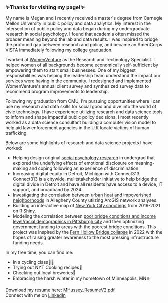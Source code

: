 ### ✨Thanks for visiting my page!✨

My name is Megan and I recently received a master's degree from Carnegie Mellon University in public policy and data analytics. My interest in the intersection of public policy and data began during my undergraduate research in social psychology. I found that academia often missed the broader meaning beyond the lab and data results. I was inspired to bridge the profound gap between research and policy, and became an AmeriCorps VISTA immediately following my college graduation.

I worked at [WomenVenture](https://www.womenventure.org/about/) as the Research and Technology Specialist. I helped women of all backgrounds become economically self-sufficient by empowering them to start small businesses. One of my biggest responsibilities was helping the leadership team understand the impact our services were having in the community. I redesigned and implemented WomenVenture's annual client survey and synthesized survey data to recommend program improvements to leadership. 

Following my graduation from CMU, I'm pursuing opportunities where I can use my research and data skills for social good and dive into the world of civic technology. I have experience utilizing research and data science tools to inform and shape impactful public policy decisions. I most recently worked as a data science consultant building a computer vision model to help aid law enforcement agencies in the U.K locate victims of human trafficking.

Below are some highlights of research and data science projects I have worked: 
- Helping design original [social psychology research](https://wp.stolaf.edu/news/researchers-examine-the-benefits-of-discussing-discrimination) in undergrad that explored the underlying effects of emotional disclosure on meaning-making and coping following an experience of discrimination. 
- Increasing digital equity in Detroit, Michigan with Connect313. Connect313 is a citywide, mulitstakeholder initiative to help bridge the digital divide in Detroit and have all residents have access to a device, IT support, and broadband by 2024. 
- Investigating the correlation between [urban heat and impoverished neighborhoods](https://arcg.is/1fCW1K0) in Allegheny County utilzing ArcGIS network analyses.
- Building an interactive map of [New York City shootings](https://mehussey.shinyapps.io/FinalProject/) from 2019-2021 on R Shiny.
- Modeling the correlation between [poor bridge conditions and income level/racial demographics in Pittsburgh city](https://github.com/megan0422/DABPFinalProject) and then optimizing government funding to areas with the poorest bridge conditions. This project was inspired by the [Fern Hollow Bridge collapse](https://www.cbsnews.com/pittsburgh/news/pittsburgh-bridge-collapse-fern-hollow-one-year-later-infrastructure-bridges-president-biden/) in 2022 with the hopes of raising greater awareness to the most pressing infrustructure funding needs.


In my free time, you can find me:
- In a cycling class🚴‍♂️
- Trying out NYT Cooking recipes🍴
- Checking out local breweries🍻
- Embracing the harsh winter in my hometown of Minneapolis, MN❄️

Download my resume here: [MHussey_ResumeV2.pdf](https://github.com/megan0422/megan0422/files/13243517/MHussey_ResumeV2.pdf) <br />
Connect with me on [LinkedIn](https://www.linkedin.com/in/megan-hussey/)

